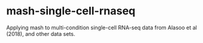 # mash-single-cell-rnaseq
Applying mash to multi-condition single-cell RNA-seq data from Alasoo et al (2018), and other data sets.
